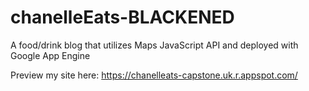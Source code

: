 # chanelleEats-BLACKENED
A food/drink blog that utilizes Maps JavaScript API and deployed with Google App Engine

Preview my site here: https://chanelleats-capstone.uk.r.appspot.com/
